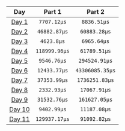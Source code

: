 |            Day            |    Part 1     |     Part 2      |
| :-----------------------: | :-----------: | :-------------: |
| [Day 1](./src/bin/01.rs)  |  `7707.12µs`  |   `8836.51µs`   |
| [Day 2](./src/bin/02.rs)  | `46882.87µs`  |  `60883.28µs`   |
| [Day 3](./src/bin/03.rs)  |  `4623.8µs`   |   `6965.64µs`   |
| [Day 4](./src/bin/04.rs)  | `118999.96µs` |  `61789.51µs`   |
| [Day 5](./src/bin/04.rs)  |  `9546.76µs`  |  `294524.91µs`  |
| [Day 6](./src/bin/04.rs)  | `12433.77µs`  | `43306085.35µs` |
| [Day 7](./src/bin/04.rs)  | `37353.99µs`  | `1736251.83µs`  |
| [Day 8](./src/bin/04.rs)  |  `2332.93µs`  |  `17067.91µs`   |
| [Day 9](./src/bin/04.rs)  | `31532.76µs`  |  `161627.05µs`  |
| [Day 10](./src/bin/04.rs) |  `9402.99µs`  |  `11187.08µs`   |
| [Day 11](./src/bin/04.rs) | `129937.17µs` |  `91092.82µs`   |
